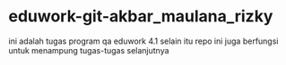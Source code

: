 # eduwork-git-akbar_maulana_rizky
ini adalah tugas program qa eduwork 4.1
selain itu repo ini juga berfungsi untuk menampung tugas-tugas selanjutnya
